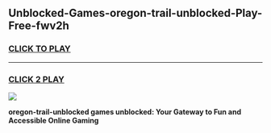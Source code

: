 
## Unblocked-Games-oregon-trail-unblocked-Play-Free-fwv2h
<h3>
<a href="https://premium76.site?title=oregon-trail-unblocked&ref=18A1">CLICK TO PLAY</a></h3>
<hr>

<h3>
<a href="https://premium76.site?title=oregon-trail-unblocked&ref=18A1">CLICK 2 PLAY</a>
  
</h3>

<a href="https://premium76.site?title=oregon-trail-unblocked&ref=18A1"><img src="https://clearcache.store/games.png"></a>


**oregon-trail-unblocked games unblocked: Your Gateway to Fun and Accessible Online Gaming**
